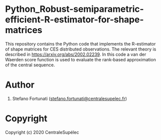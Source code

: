 # Python_Robust-semiparametric-efficient-R-estimator-for-shape-matrices

This repository contains the Python code that implements the R-estimator of shape matrices for CES distributed observations. The relevant theory is described in https://arxiv.org/abs/2002.02239. In this code a van der Waerden score function is used to evaluate the rank-based approximation of the central sequence.

# Author
1) Stefano Fortunati (stefano.fortunati@centralesupelec.fr)

# Copyright
Copyright (c) 2020 CentraleSupélec
